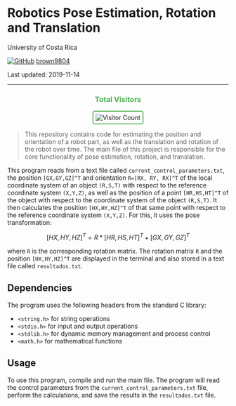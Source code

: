 # Robotics Pose Estimation, Rotation and Translation

University of Costa Rica

[![GitHub](https://img.shields.io/badge/--181717?logo=github&logoColor=ffffff)](https://github.com/)
[brown9804](https://github.com/brown9804)

Last updated: 2019-11-14

----------

<div align="center">
  <h3 style="color: #4CAF50;">Total Visitors</h3>
  <img src="https://profile-counter.glitch.me/brown9804/count.svg" alt="Visitor Count" style="border: 2px solid #4CAF50; border-radius: 5px; padding: 5px;"/>
</div>

> This repository contains code for estimating the position and orientation of a robot part, as well as the translation and rotation of the robot over time. The main file of this project is responsible for the core functionality of pose estimation, rotation, and translation.

This program reads from a text file called `current_control_parameters.txt`, the position `[GX,GY,GZ]^T` and orientation `R=[RX, RY, RX]^T` of the local coordinate system of an object `(R,S,T)` with respect to the reference coordinate system `(X,Y,Z)`, as well as the position of a point `[HR,HS,HT]^T` of the object with respect to the coordinate system of the object `(R,S,T)`. It then calculates the position `[HX,HY,HZ]^T` of that same point with respect to the reference coordinate system `(X,Y,Z)`. For this, it uses the pose transformation:

$$ [HX,HY,HZ]^T=R*[HR,HS,HT]^T+[GX,GY,GZ]^T $$

where `R` is the corresponding rotation matrix. The rotation matrix `R` and the position `[HX,HY,HZ]^T` are displayed in the terminal and also stored in a text file called `resultados.txt`.

## Dependencies

The program uses the following headers from the standard C library:

- `<string.h>` for string operations
- `<stdio.h>` for input and output operations
- `<stdlib.h>` for dynamic memory management and process control
- `<math.h>` for mathematical functions

## Usage

To use this program, compile and run the main file. The program will read the control parameters from the `current_control_parameters.txt` file, perform the calculations, and save the results in the `resultados.txt` file.
